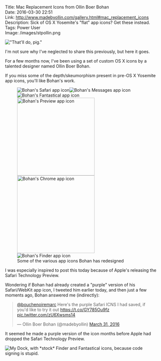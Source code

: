 Title: Mac Replacement Icons from Ollin Boer Bohan  
Date: 2016-03-30 22:51  
Link: http://www.madebyollin.com/gallery.html#mac_replacement_icons  
Description: Sick of OS X Yosemite's "flat" app icons? Get these instead.  
Tags: Power User  
Image: /images/stpollin.png  

!["That'll do, pig."][1]

I'm not sure why I've neglected to share this previously, but here it goes.

For a few months now, I've been using a set of custom OS X icons by a talented designer named Ollin Boer Bohan.

If you miss some of the depth/skeumorphism present in pre-OS X Yosemite app icons, you'll like Bohan's work.

<!-- Look at that flexbox action. So clever. -->
<!-- Look at that semantic <figure> action. So clever. -->
<figure style="display: flex; flex-wrap: wrap;">
	<img src="http://www.madebyollin.com/gallery/mac_replacement_icons/safari_256.png" alt="Bohan's Safari app icon">
	<img src="http://www.madebyollin.com/gallery/mac_replacement_icons/messages_256.png" alt="Bohan's Messages app icon">
	<img src="http://www.madebyollin.com/gallery/mac_replacement_icons/fantastical_256.png" alt="Bohan's Fantastical app icon">
	<img src="http://www.madebyollin.com/gallery/mac_replacement_icons/_preview.png" alt="Bohan's Preview app icon" style="width: 256px">
	<img src="http://www.madebyollin.com/gallery/mac_replacement_icons/chrome.png" alt="Bohan's Chrome app icon" style="width: 256px">
	<img src="http://www.madebyollin.com/gallery/mac_replacement_icons/finder_256.png" alt="Bohan's Finder app icon">
	<figcaption>Some of the various app icons Bohan has redesigned</figcaption>
</figure>

I was especially inspired to post this today because of Apple's releasing the Safari Technology Preview.

Wondering if Bohan had already created a "purple" version of his Safari/WebKit app icon, I tweeted him earlier today, and then just a few moments ago, Bohan answered me (indirectly):

<blockquote class="twitter-tweet" data-lang="en"><p lang="en" dir="ltr"><a href="https://twitter.com/bouchenoiremarc">@bouchenoiremarc</a> Here&#39;s the purple Safari ICNS I had saved, if you&#39;d like to try it out <a href="https://t.co/GY785Ou9fz">https://t.co/GY785Ou9fz</a> <a href="https://t.co/zU6Xwsms14">pic.twitter.com/zU6Xwsms14</a></p>&mdash; Ollin Boer Bohan (@madebyollin) <a href="https://twitter.com/madebyollin/status/715349486969618432">March 31, 2016</a></blockquote> <script async src="//platform.twitter.com/widgets.js" charset="utf-8"></script>

It seemed he made a purple version of the icon months before Apple had dropped the Safari Technology Preview.

![My Dock, with \*stock\* Finder and Fantastical icons, because code signing is stupid.][2]


[1]: /images/stpollin.png "Ollin Boer Bohan purple WebKit icon, which conveinently doubles as an app icon for Safari Technology Preview"
[2]: /images/ssstpdock.png "Dock with a couple of Bohan's icons"